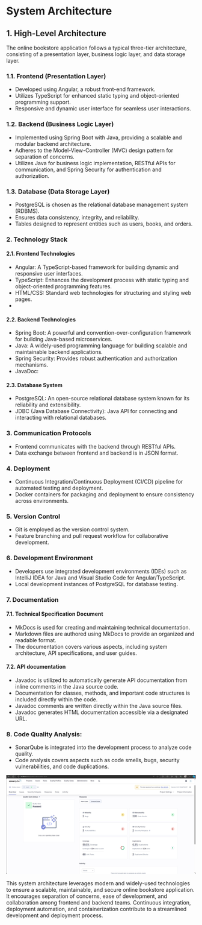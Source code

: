 # System Architecture

## 1. High-Level Architecture

The online bookstore application follows a typical three-tier architecture, consisting of a presentation layer, business logic layer, and data storage layer.

### 1.1. Frontend (Presentation Layer)

- Developed using Angular, a robust front-end framework.
- Utilizes TypeScript for enhanced static typing and object-oriented programming support.
- Responsive and dynamic user interface for seamless user interactions.

### 1.2. Backend (Business Logic Layer)

- Implemented using Spring Boot with Java, providing a scalable and modular backend architecture.
- Adheres to the Model-View-Controller (MVC) design pattern for separation of concerns.
- Utilizes Java for business logic implementation, RESTful APIs for communication, and Spring Security for authentication and authorization.

### 1.3. Database (Data Storage Layer)

- PostgreSQL is chosen as the relational database management system (RDBMS).
- Ensures data consistency, integrity, and reliability.
- Tables designed to represent entities such as users, books, and orders.

### 2. Technology Stack

#### 2.1. Frontend Technologies

- Angular: A TypeScript-based framework for building dynamic and responsive user interfaces.
- TypeScript: Enhances the development process with static typing and object-oriented programming features.
- HTML/CSS: Standard web technologies for structuring and styling web pages.
-

#### 2.2. Backend Technologies

- Spring Boot: A powerful and convention-over-configuration framework for building Java-based microservices.
- Java: A widely-used programming language for building scalable and maintainable backend applications.
- Spring Security: Provides robust authentication and authorization mechanisms.
- JavaDoc:

#### 2.3. Database System

- PostgreSQL: An open-source relational database system known for its reliability and extensibility.
- JDBC (Java Database Connectivity): Java API for connecting and interacting with relational databases.

### 3. Communication Protocols

- Frontend communicates with the backend through RESTful APIs.
- Data exchange between frontend and backend is in JSON format.

### 4. Deployment

- Continuous Integration/Continuous Deployment (CI/CD) pipeline for automated testing and deployment.
- Docker containers for packaging and deployment to ensure consistency across environments.

### 5. Version Control

- Git is employed as the version control system.
- Feature branching and pull request workflow for collaborative development.

### 6. Development Environment

- Developers use integrated development environments (IDEs) such as IntelliJ IDEA for Java and Visual Studio Code for Angular/TypeScript.
- Local development instances of PostgreSQL for database testing.

### 7. Documentation

#### 7.1. Technical Specification Document

- MkDocs is used for creating and maintaining technical documentation.
- Markdown files are authored using MkDocs to provide an organized and readable format.
- The documentation covers various aspects, including system architecture, API specifications, and user guides.

#### 7.2. API documentation

- Javadoc is utilized to automatically generate API documentation from inline comments in the Java source code.
- Documentation for classes, methods, and important code structures is included directly within the code.
- Javadoc comments are written directly within the Java source files.
- Javadoc generates HTML documentation accessible via a designated URL.

### 8. Code Quality Analysis:

- SonarQube is integrated into the development process to analyze code quality.
- Code analysis covers aspects such as code smells, bugs, security vulnerabilities, and code duplications.

![image](./images/sonarqube_analysis.png)

This system architecture leverages modern and widely-used technologies to ensure a scalable, maintainable, and secure online bookstore application. It encourages separation of concerns, ease of development, and collaboration among frontend and backend teams. Continuous integration, deployment automation, and containerization contribute to a streamlined development and deployment process.
